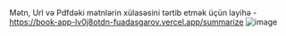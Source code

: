 Mətn, Url və Pdfdəki mətnlərin xülasəsini tərtib etmək üçün layihə  - https://book-app-lv0j8otdn-fuadasgarov.vercel.app/summarize
![image](https://user-images.githubusercontent.com/56359250/150668212-243f0e37-ddbf-45c3-b8a7-294838282ecf.png)
